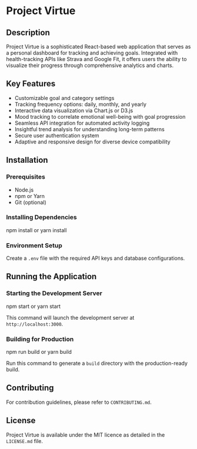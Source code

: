 # Project Virtue

## Description
Project Virtue is a sophisticated React-based web application that serves as a personal dashboard for tracking and achieving goals. Integrated with health-tracking APIs like Strava and Google Fit, it offers users the ability to visualize their progress through comprehensive analytics and charts.

## Key Features
- Customizable goal and category settings
- Tracking frequency options: daily, monthly, and yearly
- Interactive data visualization via Chart.js or D3.js
- Mood tracking to correlate emotional well-being with goal progression
- Seamless API integration for automated activity logging
- Insightful trend analysis for understanding long-term patterns
- Secure user authentication system
- Adaptive and responsive design for diverse device compatibility

## Installation

### Prerequisites
- Node.js
- npm or Yarn
- Git (optional)

### Installing Dependencies

npm install
or
yarn install


### Environment Setup
Create a `.env` file with the required API keys and database configurations.

## Running the Application

### Starting the Development Server

npm start
or
yarn start

This command will launch the development server at `http://localhost:3000`.

### Building for Production

npm run build
or
yarn build

Run this command to generate a `build` directory with the production-ready build.

## Contributing
For contribution guidelines, please refer to `CONTRIBUTING.md`.

## License
Project Virtue is available under the MIT licence as detailed in the `LICENSE.md` file.
